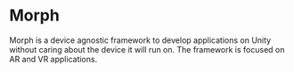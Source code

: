 # Morph
Morph is a device agnostic framework to develop applications on Unity without caring about the device it will run on. The framework is focused on AR and VR applications.
